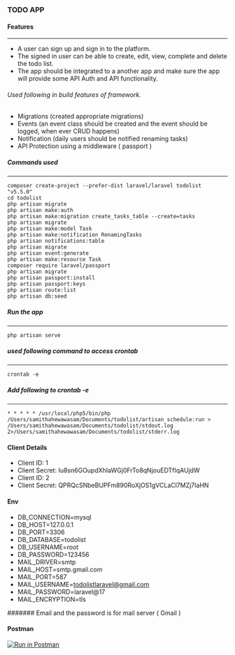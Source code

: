 ### TODO APP

#### Features
---

- A user can sign up and sign in to the platform.
- The signed in user can be able to create, edit, view, complete and
delete the todo list.
- The app should be integrated to a another app and make sure the app
will provide some API  Auth and API functionality.

###### Used following in build features of framework.

- Migrations (created appropriate migrations)
- Events (an event class should be created and the event should be
logged, when ever CRUD happens)
- Notification (daily users should be notified renaming tasks)
- API Protection using a middleware ( passport )

##### Commands used
---
```
composer create-project --prefer-dist laravel/laravel todolist "v5.5.0"
cd todolist
php artisan migrate
php artisan make:auth
php artisan make:migration create_tasks_table --create=tasks
php artisan migrate
php artisan make:model Task
php artisan make:notification RenamingTasks
php artisan notifications:table
php artisan migrate
php artisan event:generate
php artisan make:resource Task
composer require laravel/passport
php artisan migrate
php artisan passport:install
php artisan passport:keys
php artisan route:list
php artisan db:seed
```
##### Run the app
---
```
php artisan serve
```
##### used following command to access crontab
---
```
crontab -e
```

##### Add following to crontab -e
---
```
* * * * * /usr/local/php5/bin/php /Users/samithahewawasam/Documents/todolist/artisan schedule:run > /Users/samithahewawasam/Documents/todolist/stdout.log 2>/Users/samithahewawasam/Documents/todolist/stderr.log
```


#### Client Details
- Client ID: 1
- Client Secret: Iu8sn6GOupdXhIaWGj0FrTo8qNjouEDTfIqAUjdW
- Client ID: 2
- Client Secret: QPRQcSNbeBUPFm890RoXjOS1gVCLaCl7MZj7IaHN


#### Env

- DB_CONNECTION=mysql
- DB_HOST=127.0.0.1
- DB_PORT=3306
- DB_DATABASE=todolist
- DB_USERNAME=root
- DB_PASSWORD=123456
- MAIL_DRIVER=smtp
- MAIL_HOST=smtp.gmail.com
- MAIL_PORT=587
- MAIL_USERNAME=todolistlaravel@gmail.com
- MAIL_PASSWORD=laravel@17
- MAIL_ENCRYPTION=tls

####### Email and the password is for mail server ( Gmail )


#### Postman

[![Run in Postman](https://run.pstmn.io/button.svg)](https://app.getpostman.com/run-collection/2bf8e2f65290572996d8)
